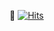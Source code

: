 👋
[![Hits](https://hits.seeyoufarm.com/api/count/incr/badge.svg?url=https%3A%2F%2Fgithub.com%2Fyerimm99&count_bg=%23FF3E8C&title_bg=%23555555&icon=&icon_color=%23E7E7E7&title=hits&edge_flat=false)](https://hits.seeyoufarm.com)
